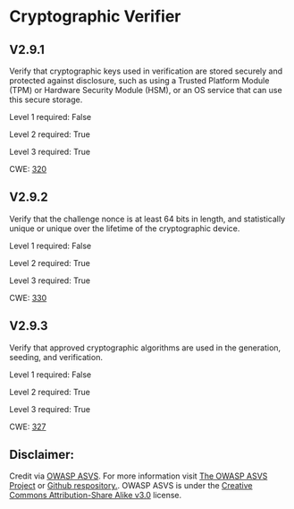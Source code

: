 # Cryptographic Verifier

## V2.9.1

Verify that cryptographic keys used in verification are stored securely and protected against disclosure, such as using a Trusted Platform Module (TPM) or Hardware Security Module (HSM), or an OS service that can use this secure storage.

Level 1 required: False

Level 2 required: True

Level 3 required: True

CWE: [320](https://cwe.mitre.org/data/definitions/320)

## V2.9.2

Verify that the challenge nonce is at least 64 bits in length, and statistically unique or unique over the lifetime of the cryptographic device.

Level 1 required: False

Level 2 required: True

Level 3 required: True

CWE: [330](https://cwe.mitre.org/data/definitions/330)

## V2.9.3

Verify that approved cryptographic algorithms are used in the generation, seeding, and verification.

Level 1 required: False

Level 2 required: True

Level 3 required: True

CWE: [327](https://cwe.mitre.org/data/definitions/327)



## Disclaimer:

Credit via [OWASP ASVS](https://owasp.org/www-project-application-security-verification-standard/). For more information visit [The OWASP ASVS Project](https://owasp.org/www-project-application-security-verification-standard/) or [Github respository.](https://github.com/OWASP/ASVS). OWASP ASVS is under the [Creative Commons Attribution-Share Alike v3.0](https://creativecommons.org/licenses/by-sa/3.0/) license.
